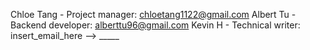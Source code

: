Chloe Tang - Project manager: chloetang1122@gmail.com
Albert Tu - Backend developer: alberttu96@gmail.com
Kevin H - Technical writer: insert_email_here --> _____
